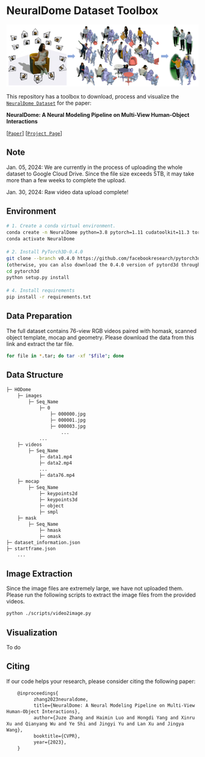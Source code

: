 # NeuralDome Dataset Toolbox

[//]: # ([![PWC]&#40;https://img.shields.io/endpoint.svg?url=https://paperswithcode.com/badge/hybrik-a-hybrid-analytical-neural-inverse/3d-human-pose-estimation-on-3dpw&#41;]&#40;https://paperswithcode.com/sota/3d-human-pose-estimation-on-3dpw?p=hybrik-a-hybrid-analytical-neural-inverse&#41;)

<div align="center">
<img src="assets/NeuralDome.png">
</div>


This repository has a toolbox to download, process and visualize the [`NeuralDome Dataset`](https://drive.google.com/drive/folders/1-QHvcwa71Wk7rdfnQrOyInqK-SWK6lRA) for the paper:

**NeuralDome: A Neural Modeling Pipeline on Multi-View Human-Object Interactions**

[[`Paper`](https://arxiv.org/pdf/2212.07626.pdf)]
[[`Project Page`](https://juzezhang.github.io/NeuralDome/)]

## Note
Jan. 05, 2024: We are currently in the process of uploading the whole dataset to Google Cloud Drive. Since the file size exceeds 5TB, it may take more than a few weeks to complete the upload.

Jan. 30, 2024: Raw video data upload complete!

## Environment

``` bash
# 1. Create a conda virtual environment.
conda create -n NeuralDome python=3.8 pytorch=1.11 cudatoolkit=11.3 torchvision -c pytorch -y
conda activate NeuralDome

# 2. Install PyTorch3D-0.4.0
git clone --branch v0.4.0 https://github.com/facebookresearch/pytorch3d.git 
(otherwise, you can also download the 0.4.0 version of pytord3d through this [link](https://github.com/facebookresearch/pytorch3d/archive/refs/tags/v0.4.0.zip))
cd pytorch3d
python setup.py install

# 4. Install requirements
pip install -r requirements.txt
```

## Data Preparation
The full dataset contains 76-view RGB videos paired with homask, scanned object template, mocap and geometry. 
Please download the data from this link and extract the tar file.
``` bash
for file in *.tar; do tar -xf "$file"; done
```

## Data Structure
```
├─ HODome
    ├─ images
        ├─ Seq_Name
            ├─ 0
                ├─ 000000.jpg
                ├─ 000001.jpg
                ├─ 000003.jpg
                    ...
            ...
    ├─ videos
        ├─ Seq_Name
            ├─ data1.mp4
            ├─ data2.mp4
            ...
            ├─ data76.mp4
    ├─ mocap
        ├─ Seq_Name
            ├─ keypoints2d
            ├─ keypoints3d
            ├─ object
            ├─ smpl
    ├─ mask
        ├─ Seq_Name
            ├─ hmask
            ├─ omask
├─ dataset_information.json
├─ startframe.json
    ...
```


## Image Extraction
Since the image files are extremely large, we have not uploaded them. Please run the following scripts to extract the image files from the provided videos.
``` bash
python ./scripts/video2image.py
```
## Visualization

To do


## Citing
If our code helps your research, please consider citing the following paper:

        @inproceedings{
              zhang2023neuraldome,
              title={NeuralDome: A Neural Modeling Pipeline on Multi-View Human-Object Interactions},
              author={Juze Zhang and Haimin Luo and Hongdi Yang and Xinru Xu and Qianyang Wu and Ye Shi and Jingyi Yu and Lan Xu and Jingya Wang},
              booktitle={CVPR},
              year={2023},
        }
      
